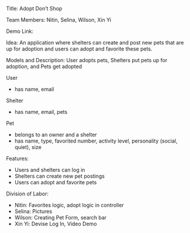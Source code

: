 Title:​ Adopt Don’t Shop

Team​ ​Members:​ Nitin, Selina, Wilson, Xin Yi

Demo​ ​Link:​ 

Idea:​ ​An application where shelters can create and post new pets that are up for adoption and users can adopt and favorite these pets.

Models​ ​and​ ​Description: User adopts pets, Shelters put pets up for adoption, and Pets get adopted

User
- has name, email

Shelter
- has name, email, pets

Pet
- belongs to an owner and a shelter
- has name, type, favorited number, activity level, personality (social, quiet), size


Features:
- Users and shelters can log in
- Shelters can create new pet postings
- Users can adopt and favorite pets

Division​ ​of​ ​Labor:
- Nitin: Favorites logic, adopt logic in controller
- Selina: Pictures 
- Wilson: Creating Pet Form, search bar
- Xin Yi: Devise Log In, Video Demo
